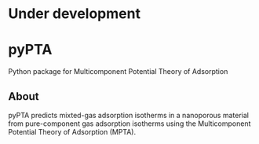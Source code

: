 # Under development

# pyPTA
Python package for Multicomponent Potential Theory of Adsorption


## About
pyPTA predicts mixted-gas adsorption isotherms in a nanoporous material from pure-component gas adsorption isotherms using the Multicomponent Potential Theory of Adsorption (MPTA).


